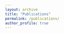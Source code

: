 ```yaml
---
layout: archive
title: "Publications"
permalink: /publications/
author_profile: true
---
```


<!-- WaggleNet: Learn to Track and Follow Bees Figure-eight Motion


Neuromorphic Colour Event Camera: A Detailed Characterisation


Neuromorphic Engineering Needs Closed-Loop Benchmarks


Characterization of Coated Piezo-resistive Fabric for Respiration Sensing



Characterisation of morphic sensors for body volume and shape applications



{% if author.googlescholar %}
  You can also find my articles on <u><a href="{{author.googlescholar}}">my Google Scholar profile</a>.</u>
{% endif %}

{% include base_path %}

{% for post in site.publications reversed %}
  {% include archive-single.html %}
{% endfor %} -->
